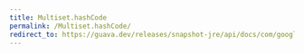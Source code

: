 ```yaml
---
title: Multiset.hashCode
permalink: /Multiset.hashCode/
redirect_to: https://guava.dev/releases/snapshot-jre/api/docs/com/google/common/collect/Multiset.html#hashCode--
---
```

